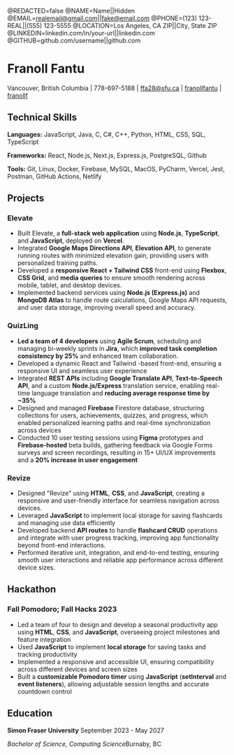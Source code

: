 <!--
Welcome to resume.lol !
































This is the template you can use to get started.
































Easily remove personal info by using a variable follow with a second value and "||":
































@NAME=Real Name||HiddenxqName
































and change @REDACTED to be true
































@REDACTED=true
-->
@REDACTED=false
@NAME=Name||Hidden
@EMAIL=realemail@gmail.com||fake@email.com
@PHONE=(123) 123-REAL||(555) 123-5555
@LOCATION=Los Angeles, CA ZIP||City, State ZIP
@LINKEDIN=linkedin.com/in/your-url||linkedin.com
@GITHUB=github.com/username||github.com
























<div class="headerInfo">








# Franoll Fantu








Vancouver, British Columbia | 778-697-5188 | ffa28@sfu.ca | [franollfantu](https://{LINKEDIN}) | [franollf](https://{GITHUB})

</div>


























































































<!-- Move this section above Technical Skills if you're a student/new grad -->
## Technical Skills
































**Languages:** JavaScript, Java, C, C#, C++, Python, HTML, CSS, SQL, TypeScript
































**Frameworks:** React, Node.js, Next.js, Express.js, PostgreSQL, Github
































**Tools:** Git, Linux, Docker, Firebase, MySQL, MacOS, PyCharm, Vercel, Jest, Postman, GitHub Actions, Netlify





































































## Projects


















































### Elevate <span class="spacer"></span>































































- Built Elevate, a **full-stack web application** using **Node.js**, **TypeScript**, and **JavaScript**, deployed on **Vercel**. 
- Integrated **Google Maps Directions API**, **Elevation API**, to generate running routes with minimized elevation gain, providing users with personalized training paths. 
- Developed a **responsive React + Tailwind CSS** front-end using **Flexbox**, **CSS Grid**, and **media queries** to ensure smooth rendering across mobile, tablet, and desktop devices.  
- Implemented backend services using **Node.js (Express.js)** and **MongoDB Atlas** to handle route calculations, Google Maps API requests, and user data storage, improving overall speed and accuracy.














### QuizLing <span class="spacer"></span>

































































- **Led a team of 4 developers** using **Agile Scrum**, scheduling and managing bi-weekly sprints in **Jira**, which **improved task completion consistency by 25%** and enhanced team collaboration.
- Developed a dynamic React and Tailwind -based front-end, ensuring a responsive UI and seamless user experience
- Integrated **REST APIs** including **Google Translate API**, **Text-to-Speech API**, and a custom **Node.js/Express** translation service, enabling real-time language translation and **reducing average response time by ~35%**
- Designed and managed **Firebase** Firestore database, structuring collections for users, achievements, quizzes, and progress, which enabled personalized learning paths and real-time synchronization across devices
- Conducted 10 user testing sessions using **Figma** prototypes and **Firebase-hosted** beta builds, gathering feedback via Google Forms surveys and screen recordings, resulting in 15+ UI/UX improvements and a **20% increase in user engagement**




































































































































































































































### Revize <span class="spacer"></span>























































































- Designed "Revize" using **HTML**, **CSS**, and **JavaScript**, creating a responsive and user-friendly interface for seamless navigation across devices.
- Leveraged **JavaScript** to implement local storage for saving flashcards and managing use data efficiently
- Developed backend **API routes** to handle **flashcard CRUD** operations and integrate with user progress tracking, improving app functionality beyond front-end interactions.
- Performed iterative unit, integration, and end-to-end testing, ensuring smooth user interactions and reliable app performance across different device sizes.










































<div className="vertical-spacer"></div>
















<!-- Move this section above Technical Skills if you're a student/new grad -->
## Hackathon
































### Fall Pomodoro; Fall Hacks 2023<span class="spacer"></span> 























































- Led a team of four to design and develop a seasonal productivity app using **HTML**, **CSS**, and **JavaScript**, overseeing project milestones and feature integration  
- Used **JavaScript** to implement **local storage** for saving tasks and tracking productivity  
- Implemented a responsive and accessible UI, ensuring compatibility across different devices and screen sizes 
- Built a **customizable Pomodoro timer** using **JavaScript** (**setInterval** and **event listeners**), allowing adjustable session lengths and accurate countdown control  








<div className="vertical-spacer"></div>








<!-- Move this section above Technical Skills if you're a student/new grad -->
## Education
































**Simon Fraser University**<span class="spacer"></span> September 2023 - May 2027
































*Bachelor of Science, Computing Science*<span class="spacer"></span>Burnaby, BC








<div className="vertical-spacer"></div>




